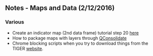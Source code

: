 ## Notes - Maps and Data (2/12/2016)

### Various
* Create an indicator map (2nd data frame) tutorial step 20 [here](http://www.qgistutorials.com/en/docs/making_a_map.html)
* How to package maps with layers through [QConsolidate](http://plugins.qgis.org/plugins/qconsolidate/)
* Chrome blocking scripts when you try to download things from the TIGER [website](https://www.census.gov/cgi-bin/geo/shapefiles/index.php).